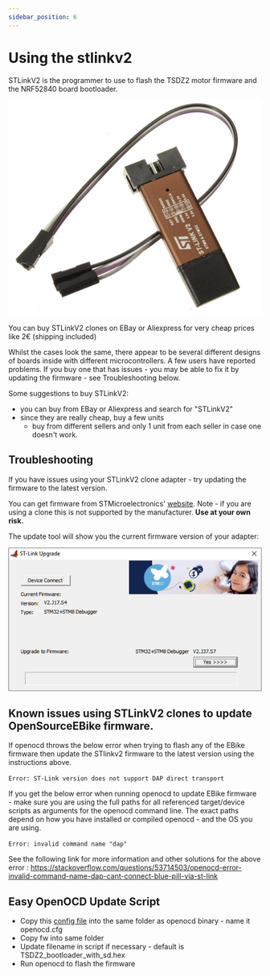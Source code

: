 ```yaml
---
sidebar_position: 6
---
```

# Using the stlinkv2
STLinkV2 is the programmer to use to flash the TSDZ2 motor firmware and the NRF52840 board bootloader.

![stlink](stlinkv2.png)

You can buy STLinkV2 clones on EBay or Aliexpress for very cheap prices like 2€ (shipping included)

Whilst the cases look the same, there appear to be several different designs of boards inside with different microcontrollers. A few users have reported problems. If you buy one that has issues - you may be able to fix it by updating the firmware - see Troubleshooting below.

Some suggestions to buy STLinkV2:
* you can buy from EBay or Aliexpress and search for "STLinkV2"
* since they are really cheap, buy a few units
  * buy from different sellers and only 1 unit from each seller in case one doesn't work.

## Troubleshooting

If you have issues using your STLinkV2 clone adapter - try updating the firmware to the latest version.

You can get firmware from STMicroelectronics' [website](https://www.st.com/en/development-tools/stsw-link007.html). Note - if you are using a clone this is not supported by the manufacturer. **Use at your own risk.**



The update tool will show you the current firmware version of your adapter:

![firmware](stlink_fwupdate.png)

## Known issues using STLinkV2 clones to update OpenSourceEBike firmware.
If openocd throws the below error when trying to flash any of the EBike firmware then update the STlinkv2 firmware to the latest version using the instructions above.

`Error: ST-Link version does not support DAP direct transport`

If you get the below error when running openocd to update EBike firmware - make sure you are using the full paths for all referenced target/device scripts as arguments for the openocd command line. The exact paths depend on how you have installed or compiled openocd - and the OS you are using.

`Error: invalid command name "dap"`

See the following link for more information and other solutions for the above error : https://stackoverflow.com/questions/53714503/openocd-error-invalid-command-name-dap-cant-connect-blue-pill-via-st-link


## Easy OpenOCD Update Script

* Copy this [config file](openocd.cfg) into the same folder as openocd binary - name it openocd.cfg
* Copy fw into same folder
* Update filename in script if necessary - default is TSDZ2_bootloader_with_sd.hex
* Run openocd to flash the firmware

